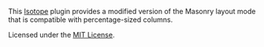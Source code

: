 This [Isotope](http://isotope.metafizzy.co/) plugin provides a modified version of the Masonry layout mode that is compatible with percentage-sized columns.

Licensed under the [MIT License](http://opensource.org/licenses/MIT).